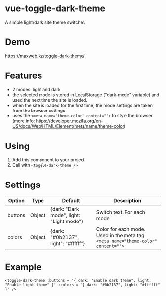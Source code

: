 # vue-toggle-dark-theme
A simple light/dark site theme switcher.

# Demo
https://maxweb.kz/toggle-dark-theme/

# Features
- 2 modes: light and dark
- the selected mode is stored in LocalStorage ("dark-mode" variable) and used the next time the site is loaded.
- when the site is loaded for the first time, the mode settings are taken from the browser settings
- uses the `<meta name="theme-color" content="">` to style the browser (more info: https://developer.mozilla.org/en-US/docs/Web/HTML/Element/meta/name/theme-color)

# Using
1. Add this component to your project
2. Call with `<toggle-dark-theme />`

# Settings
| Option        | Type          | Default       | Description   |
| ------------- | ------------- | ------------- | ------------- |
| buttons       | Object        | {dark: "Dark mode", light: "Light mode"} | Switch text. For each mode |
| colors        | Object        | {dark: "#0b2137", light": "#ffffff"} | Сolor for each mode. Used in the meta tag `<meta name="theme-color" content="">` |

# Example
`<toggle-dark-theme
      :buttons = '{
          dark: "Enable dark theme",
          light: "Enable light theme"
      }'
      :colors = '{
          dark: "#0b2137",
          light: "#ffffff"
      }'
  />`
